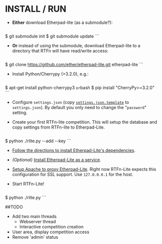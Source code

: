 # INSTALL / RUN

* __Either__ download Etherpad-lite (as a submodule?):

    ```bash
$ git submodule init
$ git submodule update
    ```

* __Or__ instead of using the submodule, download Etherpad-lite to a directory that RTFn will have read/write access:

    ```bash
$ git clone https://github.com/ether/etherpad-lite.git etherpad-lite
    ```

* Install Python/Cherrypy (>3.2.0), e.g.:
    ```bash
$ apt-get install python-cherrypy3 
    ```
or
	```bash
$ pip install "CherryPy>=3.2.0"
	```

* Configure `settings.json` (copy [`settings.json.template`](https://github.com/theopolis/RTFn-lite/blob/master/settings.json.template) to `settings.json`). 
By default you only need to change the "`password`" setting.

* Create your first RTFn-lite competition. This will setup the database and copy settings from RTFn-lite to Etherpad-Lite.

    ```bash
$ python ./rlite.py --add <competition name> --key <access key>
    ```

* [Follow the directions to install Etherpad-Lite's dependencies](https://github.com/ether/etherpad-lite).

* _(Optional)_ [Install Etherpad-Lite as a service](https://github.com/ether/etherpad-lite/wiki/How-to-deploy-Etherpad-Lite-as-a-service).

* [Setup Apache to proxy Etherpad-Lite](https://github.com/ether/etherpad-lite/wiki/How-to-put-Etherpad-Lite-behind-a-reverse-Proxy). Right now RTFn-Lite expects this configuration for SSL support. Use `127.0.0.0.1` for the host.

* Start RTFn-Lite!

    ```bash
$ python ./rlite.py
    ```

##TODO

* Add two main threads
	* Webserver thread
	* Interactive competition creation
* User area, display competition access
* Remove 'admin' status
